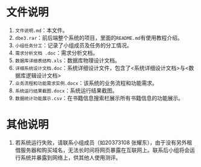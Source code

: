 # 文件说明

1. ``文件说明.md``：本文件。
2. ``dbe3.rar``：前后端整个系统的项目，里面的``README.md``有使用教程介绍。
3. ``小组任务分工``：记录了小组成员及任务的分工情况。
4. ``需求分析文档 .doc``：需求分析文档。
5. ``数据库详细表结构.xls``：数据库物理设计文档。
6. ``详细系统设计文档.doc``：系统详细设计文件，包含了<系统详细设计文档>与<数据库逻辑设计文档>
7. ``业务流程和功能需求实例.docx``：该系统的业务流程和功能需求。
8. ``系统运行结果截图.docx``：系统运行结果截图。
9. ``数据统计功能展示.csv``：在书籍信息搜索栏展示所有书籍信息的功能展示。


# 其他说明

1. 若系统运行失败，请联系小组成员（如20373108 张耀东），由于没有另外租借服务器和购买域名，无法长时间将网页暴露在互联网上。联系后小组将会运行系统并暴露到网络上，供其他人使用测评。